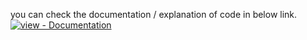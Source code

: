 you can check the documentation / explanation of code in below link.</br>
<a href="https://www.codexpace.ml/2022/07/bluetooth-scanner-with-python.html" title="Go to project documentation"><img src="https://img.shields.io/badge/view-Documentation-blue?style=for-the-badge" alt="view - Documentation"></a>
</div>
